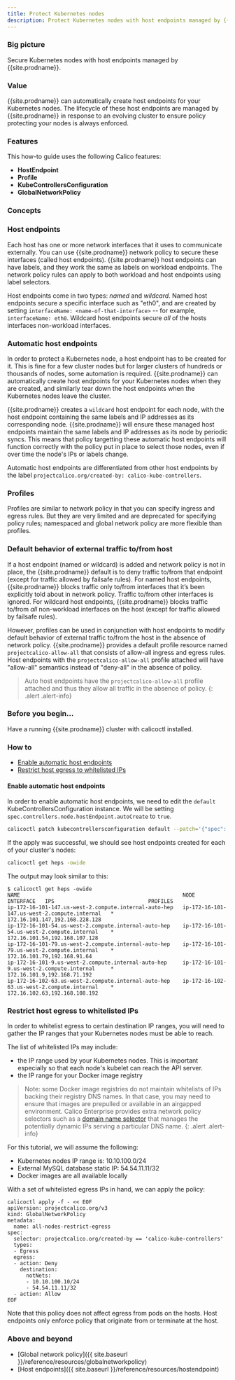 ```yaml
---
title: Protect Kubernetes nodes
description: Protect Kubernetes nodes with host endpoints managed by {{site.prodname}}
---
```


### Big picture

Secure Kubernetes nodes with host endpoints managed by {{site.prodname}}.

### Value

{{site.prodname}} can automatically create host endpoints for your Kubernetes nodes. The lifecycle of these host endpoints are managed by {{site.prodname}} in response to an evolving cluster to ensure policy protecting your nodes is always enforced.

### Features

This how-to guide uses the following Calico features:
- **HostEndpoint**
- **Profile**
- **KubeControllersConfiguration**
- **GlobalNetworkPolicy**

### Concepts

### Host endpoints

Each host has one or more network interfaces that it uses to communicate externally. You can use {{site.prodname}} network policy to secure these interfaces (called host endpoints).
{{site.prodname}} host endpoints can have labels, and they work the same as labels on workload endpoints. The network policy rules can apply to both workload and host endpoints using label selectors.

Host endpoints come in two types: _named_ and _wildcard_. Named host endpoints secure a specific interface such as "eth0", and are created by setting `interfaceName: <name-of-that-interface>` -- for example, `interfaceName: eth0`.
Wildcard host endpoints secure _all_ of the hosts interfaces non-workload interfaces.

### Automatic host endpoints

In order to protect a Kubernetes node, a host endpoint has to be created for it. This is fine for a few cluster nodes but for larger clusters of hundreds or thousands of nodes, some automation is required.
{{site.prodname}} can automatically create host endpoints for your Kubernetes nodes when they are created, and similarly tear down the host endpoints when the Kubernetes nodes leave the cluster.

{{site.prodname}} creates a `wildcard` host endpoint for each node, with the host endpoint containing the same labels and IP addresses as its corresponding node.
{{site.prodname}} will ensure these managed host endpoints maintain the same labels and IP addresses as its node by periodic syncs.
This means that policy targetting these automatic host endpoints will function correctly with the policy put in place to select those nodes, even if over time the node's IPs or labels change.

Automatic host endpoints are differentiated from other host endpoints by the label `projectcalico.org/created-by: calico-kube-controllers`.

### Profiles

Profiles are similar to network policy in that you can specify ingress and egress rules. But they are very limited and are deprecated for specifying policy rules; namespaced and global network policy are more flexible than profiles.

### Default behavior of external traffic to/from host

If a host endpoint (named or wildcard) is added and network policy is not in place, the {{site.prodname}} default is to deny traffic to/from that endpoint (except for traffic allowed by failsafe rules).
For named host endpoints, {{site.prodname}} blocks traffic only to/from interfaces that it’s been explicitly told about in network policy. Traffic to/from other interfaces is ignored.
For wildcard host endpoints, {{site.prodname}} blocks traffic to/from _all_ non-workload interfaces on the host (except for traffic allowed by failsafe rules).

However, profiles can be used in conjunction with host endpoints to modify default behavior of external traffic to/from the host in the absence of network policy.
{{site.prodname}} provides a default profile resource named `projectcalico-allow-all` that consists of allow-all ingress and egress rules.
Host endpoints with the `projectcalico-allow-all` profile attached will have "allow-all" semantics instead of "deny-all" in the absence of policy.

> Auto host endpoints have the `projectcalico-allow-all` profile attached and thus they allow all traffic in the absence of policy.
{: .alert .alert-info}

### Before you begin...

Have a running {{site.prodname}} cluster with calicoctl installed.

### How to

- [Enable automatic host endpoints](#enable-automatic-host-endpoints)
- [Restrict host egress to whitelisted IPs](#restrict-host-egress-to-whitelisted-ips)

#### Enable automatic host endpoints

In order to enable automatic host endpoints, we need to edit the `default` KubeControllersConfiguration instance.
We will be setting `spec.controllers.node.hostEndpoint.autoCreate` to `true`.

```bash
calicoctl patch kubecontrollersconfiguration default --patch='{"spec": {"controllers": {"node": {"hostEndpoint": {"autoCreate": "Enabled"}}}}}'
```

If the apply was successful, we should see host endpoints created for each of your cluster's nodes:

```bash
calicoctl get heps -owide
```

The output may look similar to this:

```
$ calicoctl get heps -owide
NAME                                                    NODE                                           INTERFACE   IPS                              PROFILES
ip-172-16-101-147.us-west-2.compute.internal-auto-hep   ip-172-16-101-147.us-west-2.compute.internal   *           172.16.101.147,192.168.228.128
ip-172-16-101-54.us-west-2.compute.internal-auto-hep    ip-172-16-101-54.us-west-2.compute.internal    *           172.16.101.54,192.168.107.128
ip-172-16-101-79.us-west-2.compute.internal-auto-hep    ip-172-16-101-79.us-west-2.compute.internal    *           172.16.101.79,192.168.91.64
ip-172-16-101-9.us-west-2.compute.internal-auto-hep     ip-172-16-101-9.us-west-2.compute.internal     *           172.16.101.9,192.168.71.192
ip-172-16-102-63.us-west-2.compute.internal-auto-hep    ip-172-16-102-63.us-west-2.compute.internal    *           172.16.102.63,192.168.108.192
```

### Restrict host egress to whitelisted IPs

In order to whitelist egress to certain destination IP ranges, you will need to gather the IP ranges that your Kubernetes nodes must be able to reach.

The list of whitelisted IPs may include:
- the IP range used by your Kubernetes nodes. This is important especially so that each node's kubelet can reach the API server.
- the IP range for your Docker image registry

> Note: some Docker image registries do not maintain whitelists of IPs backing their registry DNS names.
> In that case, you may need to ensure that images are prepulled or available in an airgapped environment.
> Calico Enterprise provides extra network policy selectors such as a [domain name selector](https://docs.tigera.io/reference/resources/globalnetworkpolicy#exact-and-wildcard-domain-names)
> that manages the potentially dynamic IPs serving a particular DNS name.
{: .alert .alert-info}

For this tutorial, we will assume the following:
- Kubernetes nodes IP range is: 10.10.100.0/24
- External MySQL database static IP: 54.54.11.11/32
- Docker images are all available locally

With a set of whitelisted egress IPs in hand, we can apply the policy:

```
calicoctl apply -f - << EOF
apiVersion: projectcalico.org/v3
kind: GlobalNetworkPolicy
metadata:
  name: all-nodes-restrict-egress
spec:
  selector: projectcalico.org/created-by == 'calico-kube-controllers'
  types:
  - Egress
  egress:
  - action: Deny
    destination:
      notNets:
      - 10.10.100.10/24
      - 54.54.11.11/32
  - action: Allow
EOF
```

Note that this policy does not affect egress from pods on the hosts. Host endpoints only enforce policy that originate from or terminate at the host.

### Above and beyond

- [Global network policy]({{ site.baseurl }}/reference/resources/globalnetworkpolicy) 
- [Host endpoints]({{ site.baseurl }}/reference/resources/hostendpoint)
